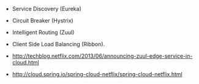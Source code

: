* Service Discovery (Eureka)
* Circuit Breaker (Hystrix)
* Intelligent Routing (Zuul) 
* Client Side Load Balancing (Ribbon).

* http://techblog.netflix.com/2013/06/announcing-zuul-edge-service-in-cloud.html

* http://cloud.spring.io/spring-cloud-netflix/spring-cloud-netflix.html

